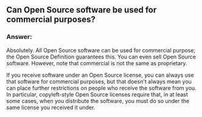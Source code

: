 ## Can Open Source software be used for commercial purposes?

### Answer: 

Absolutely. All Open Source software can be used for commercial purpose; the Open Source Definition guarantees this. You can even sell Open Source software. However, note that commercial is not the same as proprietary. 

If you receive software under an Open Source license, you can always use that software for commercial purposes, but that doesn't always mean you can place further restrictions on people who receive the software from you. In particular, copyleft-style Open Source licenses require that, in at least some cases, when you distribute the software, you must do so under the same license you received it under.
